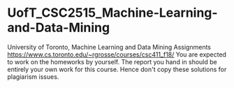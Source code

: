 # UofT_CSC2515_Machine-Learning-and-Data-Mining
University of Toronto, Machine Learning and Data Mining Assignments
https://www.cs.toronto.edu/~rgrosse/courses/csc411_f18/
You are expected to work on the homeworks by yourself. The report you hand in should be entirely your own work for this course. Hence don't copy these solutions for plagiarism issues.
